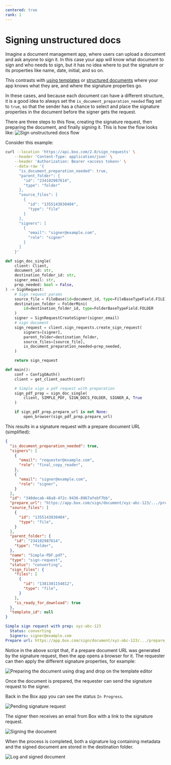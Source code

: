 ```yaml
---
centered: true
rank: 1
---
```


# Signing unstructured docs

Imagine a document management app, where users can upload a document and ask
anyone to sign it. In this case your app will know what document to sign and
who needs to sign, but it has no idea where to put the signature or its
properties like name, date, initial, and so on.

This contrasts with [using templates][sign-templates] or
[structured documents][sign-structured-docs] where your
app knows what they are, and where the
signature properties go.

In these cases, and because each document can have a different structure, it is
a good idea to always set the `is_document_preparation_needed` flag set to
`true`, so that the sender has a chance to select and place the signature
properties in the document before the signer gets the request.

There are three steps to this flow, creating the signature request, then
preparing the document, and finally signing it.
This is how the flow looks like:
![Sign unstructured docs flow](images/unstructured-docs-flow.png)

Consider this example:

<Tabs>
  <Tab title='cURL'>

```bash
curl --location 'https://api.box.com/2.0/sign_requests' \
    --header 'Content-Type: application/json' \
    --header 'Authorization: Bearer <access token>' \
    --data-raw '{
      "is_document_preparation_needed": true,
      "parent_folder": {
        "id": "234102987614",
        "type": "folder"
      },
      "source_files": [
        {
          "id": "1355143830404",
          "type": "file"
        }
      ],
      "signers": [
        {
          "email": "signer@example.com",
          "role": "signer"
        }
      ]
    }'
```

  </Tab>
  <Tab title='Python Gen SDK'>

```python
def sign_doc_single(
    client: Client,
    document_id: str,
    destination_folder_id: str,
    signer_email: str,
    prep_needed: bool = False,
) -> SignRequest:
    # Sign request params
    source_file = FileBase(id=document_id, type=FileBaseTypeField.FILE)
    destination_folder = FolderMini(
        id=destination_folder_id, type=FolderBaseTypeField.FOLDER
    )
    signer = SignRequestCreateSigner(signer_email)
    # sign document
    sign_request = client.sign_requests.create_sign_request(
        signers=[signer],
        parent_folder=destination_folder,
        source_files=[source_file],
        is_document_preparation_needed=prep_needed,
    )

    return sign_request

def main():
    conf = ConfigOAuth()
    client = get_client_oauth(conf)

    # Simple sign a pdf request with preparation
    sign_pdf_prep = sign_doc_single(
        client, SIMPLE_PDF, SIGN_DOCS_FOLDER, SIGNER_A, True
    )

    if sign_pdf_prep.prepare_url is not None:
        open_browser(sign_pdf_prep.prepare_url)
```

  </Tab>
</Tabs>

This results in a signature request with a prepare document URL (simplified):

<Tabs>
<Tab title='cURL'>

```json
{
  "is_document_preparation_needed": true,
  "signers": [
    {
      "email": "requester@example.com",
      "role": "final_copy_reader",
    },
    {
      "email": "signer@example.com",
      "role": "signer",
    }
  ],
  "id": "348decab-48a8-4f2c-9436-8967afebf7bb",
  "prepare_url": "https://app.box.com/sign/document/xyz-abc-123/.../prepare_doc/",
  "source_files": [
    {
      "id": "1355143830404",
      "type": "file",
    }
  ],
  "parent_folder": {
    "id": "234102987614",
    "type": "folder",
  },
  "name": "Simple-PDF.pdf",
  "type": "sign-request",
  "status": "converting",
  "sign_files": {
    "files": [
      {
        "id": "1381301154812",
        "type": "file",
      }
    ],
    "is_ready_for_download": true
  },
  "template_id": null
}
```

</Tab>
<Tab title='Python Gen SDK'>

```yaml
Simple sign request with prep: xyz-abc-123
  Status: converting
  Signers: signer@example.com
Prepare url: https://app.box.com/sign/document/xyz-abc-123/.../prepare_doc/
```

</Tab>
</Tabs>

Notice in the above script that, if a prepare document URL was generated by the
signature request, then the app opens a browser for it. The requester can
then apply the different signature properties, for example:

![Preparing the document using drag and drop on the template editor](images/sign-pdf-prep-doc.png)

Once the document is prepared, the requester can send the signature request to
the signer.

Back in the Box app you can see the status `In Progress`.

![Pending signature request](images/sign-request-pending.png)

The signer then receives an email from Box with a link to the signature
request.

![Signing the document](images/sign-pdf-prep-finish-sign.png)

When the process is completed, both a signature log containing metadata and
the signed document are stored in the destination folder.

![Log and signed document](images/sign-pdf-signed-docs.png)

[sign-templates]:page://sign/technical-use-cases/sign-template
[sign-structured-docs]:page://sign/technical-use-cases/sign-structured-docs